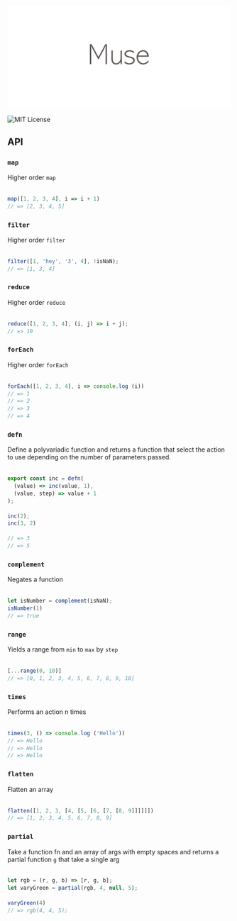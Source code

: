 ![](/assets/logo.png)

![MIT License](https://img.shields.io/badge/license-MIT-007EC7.svg?style=flat-square)

## API

### `map`

Higher order `map`

``` javascript

map([1, 2, 3, 4], i => i + 1)
// => [2, 3, 4, 5]

```

### `filter`

Higher order `filter`

``` javascript

filter([1, 'hey', '3', 4], !isNaN);
// => [1, 3, 4]

```

### `reduce`

Higher order `reduce`

``` javascript

reduce([1, 2, 3, 4], (i, j) => i + j);
// => 10

```

### `forEach`

Higher order `forEach`

``` javascript

forEach([1, 2, 3, 4], i => console.log (i))
// => 1
// => 2
// => 3
// => 4

```

### `defn`

Define a polyvariadic function and returns a function that select the action to use depending on the number of parameters passed.

``` javascript

export const inc = defn(
  (value) => inc(value, 1),
  (value, step) => value + 1
);

inc(2);
inc(3, 2)

// => 3
// => 5

```

### `complement`

Negates a function

``` javascript

let isNumber = complement(isNaN);
isNumber(1)
// => true

```

### `range`

Yields a range from `min` to `max` by `step`

``` javascript

[...range(0, 10)]
// => [0, 1, 2, 3, 4, 5, 6, 7, 8, 9, 10]

```

### `times`

Performs an action n times

``` javascript

times(3, () => console.log ('Hello'))
// => Hello
// => Hello
// => Hello

```

### `flatten`

Flatten an array

``` javascript

flatten([1, 2, 3, [4, [5, [6, [7, [8, 9]]]]]])
// => [1, 2, 3, 4, 5, 6, 7, 8, 9]

```

### `partial`

Take a function fn and an array of args with empty spaces
and returns a partial function `g` that take a single arg

``` javascript

let rgb = (r, g, b) => [r, g, b];
let varyGreen = partial(rgb, 4, null, 5);

varyGreen(4)
// => rgb(4, 4, 5);

```
